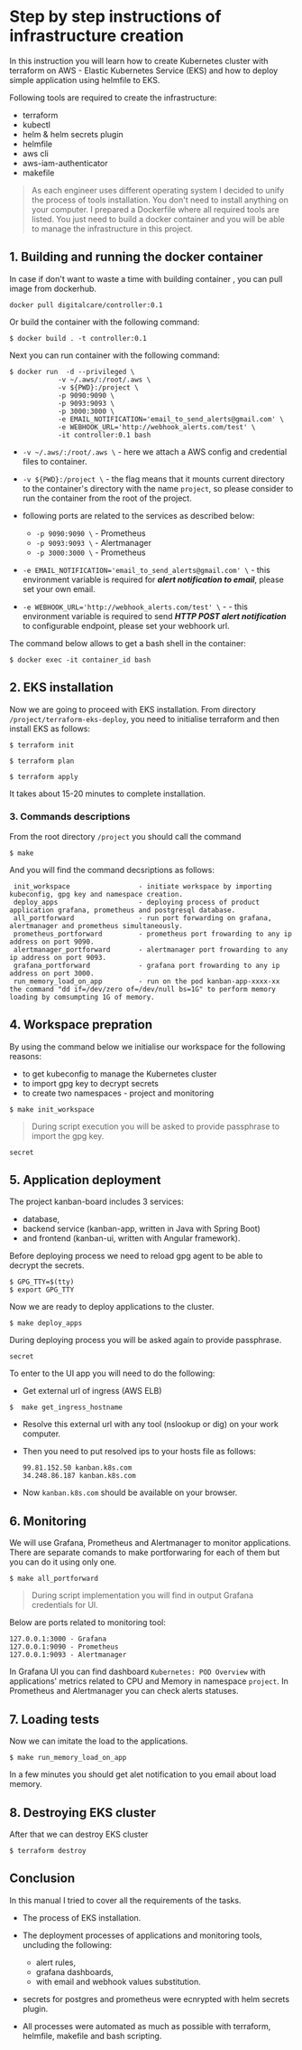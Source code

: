 # Step by step instructions of infrastructure creation

In this instruction you will learn how to create Kubernetes cluster with terraform on AWS - Elastic Kubernetes Service (EKS) and how to deploy simple application using helmfile to EKS.

Following tools are required to create the infrastructure:

- terraform
- kubectl
- helm & helm secrets plugin
- helmfile
- aws cli
- aws-iam-authenticator
- makefile

>As each engineer uses different operating system I decided to unify the process of tools installation. You don't need to install anything on your computer. I prepared a Dockerfile where all required tools are listed. You just need to build a docker container and you will be able to manage the infrastructure in this project.

## 1. Building and running the docker container

In case if don't want to waste a time with building container , you can pull image from dockerhub.

```shell
docker pull digitalcare/controller:0.1
```

Or build the container with the following command:

```shell
$ docker build . -t controller:0.1
```
Next you can run container with the following command:

```shell
$ docker run  -d --privileged \
            -v ~/.aws/:/root/.aws \
            -v ${PWD}:/project \
            -p 9090:9090 \
            -p 9093:9093 \
            -p 3000:3000 \
            -e EMAIL_NOTIFICATION='email_to_send_alerts@gmail.com' \
            -e WEBHOOK_URL='http://webhook_alerts.com/test' \
            -it controller:0.1 bash
```
- ```-v ~/.aws/:/root/.aws \``` - here we attach a AWS config and credential files to container.

- ```-v ${PWD}:/project \``` - the flag means that it mounts current directory to the container's directory with the name `project`, so please consider to run the container from the root of the project.

- following ports are related to the services as described below:
    - ```-p 9090:9090 \``` - Prometheus
    - ```-p 9093:9093 \``` - Alertmanager
    - ```-p 3000:3000 \``` - Prometheus

- ```-e EMAIL_NOTIFICATION='email_to_send_alerts@gmail.com' \``` - this environment variable is required for ***alert notification to email***, please set your own email.

- ```-e WEBHOOK_URL='http://webhook_alerts.com/test' \``` - - this environment variable is required to send ***HTTP POST alert notification*** to configurable endpoint, please set your webhoork url.

The command below allows to get a bash shell in the container:

```shell
$ docker exec -it container_id bash
```

## 2. EKS installation

Now we are going to proceed with EKS installation.
From directory `/project/terraform-eks-deploy`, you need to initialise terraform and then install EKS as follows:

```shell
$ terraform init
```
```shell
$ terraform plan
```
```shell
$ terraform apply
```
It takes about 15-20 minutes to complete installation.

### 3. Commands descriptions

From the root directory `/project` you should call the command
```shell
$ make
```
And you will find the command decsriptions as follows:

```
 init_workspace                 - initiate workspace by importing kubeconfig, gpg key and namespace creation.
 deploy_apps                    - deploying process of product application grafana, prometheus and postgresql database.
 all_portforward                - run port forwarding on grafana, alertmanager and prometheus simultaneously.
 prometheus_portforward         - prometheus port frowarding to any ip address on port 9090.
 alertmanager_portforward       - alertmanager port frowarding to any ip address on port 9093.
 grafana_portforward            - grafana port frowarding to any ip address on port 3000.
 run_memory_load_on_app         - run on the pod kanban-app-xxxx-xx the command "dd if=/dev/zero of=/dev/null bs=1G" to perform memory loading by comsumpting 1G of memory.
```

## 4. Workspace prepration

By using the command below we initialise our workspace for the following reasons:

- to get kubeconfig to manage the Kubernetes cluster
- to import gpg key to decrypt secrets
- to create two namespaces - project and monitoring

```shell
$ make init_workspace
```

>During script execution you will be asked to provide passphrase to import the gpg key.

```
secret
```

## 5. Application deployment

The project kanban-board includes 3 services:
- database,
- backend service (kanban-app, written in Java with Spring Boot)
- and frontend (kanban-ui, written with Angular framework).

Before deploying process we need to reload gpg agent to be able to decrypt the secrets.

```shell
$ GPG_TTY=$(tty)
$ export GPG_TTY
```
Now we are ready to deploy applications to the cluster.

```shell
$ make deploy_apps
```

During deploying process you will be asked again to provide passphrase.

```
secret
```
To enter to the UI app you will need to do the following:

- Get external url of ingress (AWS ELB)

```shell
$  make get_ingress_hostname
```
- Resolve this external url with any tool (nslookup or dig) on your work computer.

- Then you need to put resolved ips to your hosts file as follows:
    ```
    99.81.152.50 kanban.k8s.com
    34.248.86.187 kanban.k8s.com
    ```
- Now `kanban.k8s.com` should be available on your browser.


## 6. Monitoring

We will use Grafana, Prometheus and Alertmanager to monitor applications. There are separate comands to make portforwaring for each of them but you can do it using only one.

```shell
$ make all_portforward
```

>During script implementation you will find in output Grafana credentials for UI.

Below are ports related to monitoring tool:

```
127.0.0.1:3000 - Grafana
127.0.0.1:9090 - Prometheus
127.0.0.1:9093 - Alertmanager
```

In Grafana UI you can find dashboard `Kubernetes: POD Overview` with applications' metrics related to CPU and Memory in namespace `project`.
In Prometheus and Alertmanager you can check alerts statuses.

## 7. Loading tests

Now we can imitate the load to the applications.

```shell
$ make run_memory_load_on_app
```

In a few minutes you should get alet notification to you email about load memory.

## 8. Destroying EKS cluster

After that we can destroy EKS cluster

```shell
$ terraform destroy
```

## Conclusion

In this manual I tried to cover all the requirements of the tasks.
- The process of EKS installation.

- The deployment processes of applications and monitoring tools, uncluding the following:
    - alert rules,
    - grafana dashboards,
    - with email and webhook values substitution.

- secrets for postgres and prometheus were ecnrypted with helm secrets plugin.

- All processes were automated as much as possible with terraform, helmfile, makefile and bash scripting.


